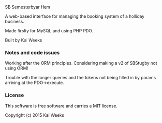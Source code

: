 
SB Semesterbyar Hem


A web-based interface for managing the booking system of a holliday business.

Made firslty for MySQL and using PHP PDO.

Built by Kai Weeks



### Notes and code issues
Working after the ORM principles. Considering making a v2 of SBStugby not using ORM!

Trouble with the longer queries and the tokens not being filled in by params arriving at the PDO->execute.

### License


This software is free software and carries a MIT license.

Copyright (c) 2015 Kai Weeks